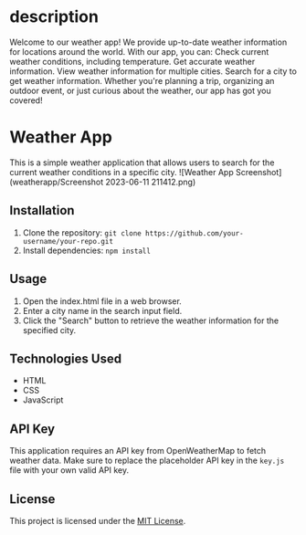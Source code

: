 # description
 Welcome to our weather app! We provide up-to-date weather information for locations around the world.  With our app, you can:  Check current weather conditions, including temperature. Get accurate weather information. View weather information for multiple cities. Search for a city to get weather information. Whether you're planning a trip, organizing an outdoor event, or just curious about the weather, our app has got you covered!
# Weather App

This is a simple weather application that allows users to search for the current weather conditions in a specific city.
![Weather App Screenshot](weatherapp/Screenshot 2023-06-11 211412.png)
## Installation

1. Clone the repository: `git clone https://github.com/your-username/your-repo.git`
2. Install dependencies: `npm install`

## Usage

1. Open the index.html file in a web browser.
2. Enter a city name in the search input field.
3. Click the "Search" button to retrieve the weather information for the specified city.

## Technologies Used

- HTML
- CSS
- JavaScript

## API Key

This application requires an API key from OpenWeatherMap to fetch weather data. Make sure to replace the placeholder API key in the `key.js` file with your own valid API key.

## License

This project is licensed under the [MIT License](LICENSE).

